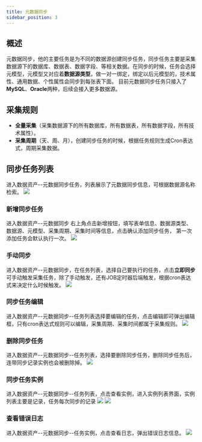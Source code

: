 ```yaml
---
title: 元数据同步
sidebar_position: 3
---
```

## 概述
元数据同步，他的主要任务是为不同的数据源创建同步任务，同步任务主要是采集数据源下的数据库、数据表、数据字段、等相关数据。在同步的时候，任务会选择元模型，元模型又对应着**数据源类型**，做一对一绑定，绑定以后元模型的，技术属性、通用数据、个性属性会同步到每张表下面。
目前元数据同步任务只接入了**MySQL**、**Oracle**两种，后续会接入更多数据源。
## 采集规则
* **全量采集**（采集数据源下的所有数据库，所有数据表，所有数据字段，所有技术属性）。
* **采集周期**（天、周、月），创建同步任务的时候，根据任务规则生成Cron表达式，周期采集数据。

## 同步任务列表
进入数据资产--元数据同步任务，列表展示了元数据同步信息，可根据数据源名称检索。
[![](https://uniplore-docs.oss-cn-chengdu.aliyuncs.com/datastudio/data-asserts/metadataSync/sync-task-list.png)](https://uniplore-docs.oss-cn-chengdu.aliyuncs.com/datastudio/data-asserts/metadataSync/sync-task-list.png)
### 新增同步任务
进入数据资产--元数据同步
右上角点击新增按钮，填写表单信息、数据源类型、数据源、元模型、采集周期、采集时间等信息，点击确认添加同步任务，
第一次添加任务会默认执行一次。
[![](https://uniplore-docs.oss-cn-chengdu.aliyuncs.com/datastudio/data-asserts/metadataSync/sync_task_add.png)](https://uniplore-docs.oss-cn-chengdu.aliyuncs.com/datastudio/data-asserts/metadataSync/sync_task_add.png)

### 手动同步
进入数据资产--元数据同步，在任务列表，选择自己要执行的任务，点击**立即同步**可手动触发采集任务，除了手动触发，还有JOB定时器后端触发，根据cron表达式来决定什么时候触发。
[![](https://uniplore-docs.oss-cn-chengdu.aliyuncs.com/datastudio/data-asserts/metadataSync/sync_task_manual.png)](https://uniplore-docs.oss-cn-chengdu.aliyuncs.com/datastudio/data-asserts/metadataSync/sync_task_manual.png)

### 同步任务编辑 
进入数据资产--元数据同步--任务列表选择要编辑的任务，点击编辑即可弹出编辑框，只有cron表达式规则可以编辑，采集周期、采集时间都属于采集规则。
[![](https://uniplore-docs.oss-cn-chengdu.aliyuncs.com/datastudio/data-asserts/metadataSync/sync-task-edit.png)](https://uniplore-docs.oss-cn-chengdu.aliyuncs.com/datastudio/data-asserts/metadataSync/sync-task-edit.png)

### 删除同步任务
进入数据资产--元数据同步--任务列表，选择要删除同步任务，删除同步任务后，连带同步记录实例也会被删除掉。
[![](https://uniplore-docs.oss-cn-chengdu.aliyuncs.com/datastudio/data-asserts/metadataSync/sync-task-delete.png)](https://uniplore-docs.oss-cn-chengdu.aliyuncs.com/datastudio/data-asserts/metadataSync/sync-task-delete.png)

### 同步任务实例 
进入数据资产--元数据同步--任务列表，点击查看实例，进入实例列表界面，实例列表主要是记录，任务每次同步的记录
[![](https://uniplore-docs.oss-cn-chengdu.aliyuncs.com/datastudio/data-asserts/metadataSync/sync_task_view_instance.png)](https://uniplore-docs.oss-cn-chengdu.aliyuncs.com/datastudio/data-asserts/metadataSync/sync_task_view_instance.png)
[![](https://uniplore-docs.oss-cn-chengdu.aliyuncs.com/datastudio/data-asserts/metadataSync/sync_task_recored.png)](https://uniplore-docs.oss-cn-chengdu.aliyuncs.com/datastudio/data-asserts/metadataSync/sync_task_recored.png)

### 查看错误日志 
进入数据资产--元数据同步--任务实例，点击查看日志，弹出错误日志信息。
[![](https://uniplore-docs.oss-cn-chengdu.aliyuncs.com/datastudio/data-asserts/metadataSync/sync-task-errlog.png)](https://uniplore-docs.oss-cn-chengdu.aliyuncs.com/datastudio/data-asserts/metadataSync/sync-task-errlog.png)
